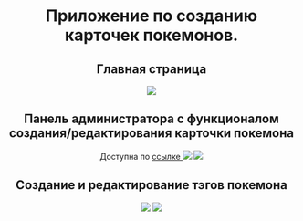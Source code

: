 <div align="center">
<h1>Приложение по созданию карточек покемонов.</h1>
  
<h2>Главная страница</h2>
  
<img src='https://i.postimg.cc/6QmS95r7/ARHSQVHu-Kmg.jpg'>

<h2>Панель администратора с функционалом создания/редактирования карточки покемона</h2>
  
  <p> Доступна по <a href='https://leksip.github.io/pokemons/admin'> ссылке </a>

<img src='https://i.postimg.cc/CxYdNwff/0-Yh6a-O7m3-EI.jpg'>
    
<img src='https://i.postimg.cc/7LjJ76p8/fc6-JCfm-Sfrk.jpg'>


<h2>Создание и редактирование тэгов покемона</h2>

<img src='https://i.postimg.cc/KvH70q22/mo-VB6-AIji-I.jpg'>

<img src='https://i.postimg.cc/wxP3PS70/SPy-Fk9-X7vo-I.jpg'>

</div>

